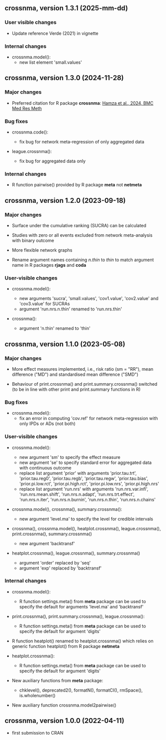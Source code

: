## crossnma, version 1.3.1 (2025-mm-dd)

### User visible changes

* Update reference Verde (2021) in vignette

### Internal changes

* crossnma.model():
  - new list element 'small.values'


## crossnma, version 1.3.0 (2024-11-28)

### Major changes

* Preferred citation for R package **crossnma**:
  [Hamza et al., 2024, BMC Med Res Meth](https://doi.org/10.1186/s12874-023-02130-0)

### Bug fixes

* crossnma.code():
  - fix bug for network meta-regression of only aggregated data

* league.crossnma():
  - fix bug for aggregated data only

### Internal changes

* R function pairwise() provided by R package **meta** not **netmeta**


## crossnma, version 1.2.0 (2023-09-18)

### Major changes

* Surface under the cumulative ranking (SUCRA) can be calculated

* Studies with zero or all events excluded from network meta-analysis
  with binary outcome

* More flexible network graphs

* Rename argument names containing *n.thin* to *thin* to match
  argument name in R packages **rjags** and **coda**

### User-visible changes

* crossnma.model():
  - new arguments 'sucra', 'small.values', 'cov1.value', 'cov2.value'
    and 'cov3.value' for SUCRAs
  - argument 'run.nrs.n.thin' renamed to 'run.nrs.thin'

* crossnma():
  - argument 'n.thin' renamed to 'thin'


## crossnma, version 1.1.0 (2023-05-08)

### Major changes

* More effect measures implemented, i.e., risk ratio (sm = "RR"), mean
  difference ("MD") and standardised mean difference ("SMD")

* Behaviour of print.crossnma() and print.summary.crossnma() switched
  (to be in line with other print and print.summary functions in R)

### Bug fixes

* crossnma.model():
  - fix an error in computing 'cov.ref' for network meta-regression
    with only IPDs or ADs (not both)

### User-visible changes

* crossnma.model():
  - new argument 'sm' to specify the effect measure
  - new argument 'se' to specify standard error for aggregated data
    with continuous outcome
  - replace list argument 'prior' with arguments 'prior.tau.trt',
    'prior.tau.reg0', 'prior.tau.regb', 'prior.tau.regw',
    'prior.tau.bias', 'prior.pi.low.rct', 'prior.pi.high.rct',
    'prior.pi.low.nrs', 'prior.pi.high.nrs'
  - replace list argument 'run.nrs' with arguments 'run.nrs.var.infl',
    'run.nrs.mean.shift', 'run.nrs.n.adapt', 'run.nrs.trt.effect',
    'run.nrs.n.iter', 'run.nrs.n.burnin', 'run.nrs.n.thin',
    'run.nrs.n.chains'

* crossnma.model(), crossnma(), summary.crossnma():
  - new argument 'level.ma' to specify the level for credible
    intervals

* crossnma(), crossnma.model(), heatplot.crossnma(),
  league.crossnma(), print.crossnma(), summary.crossnma()
  - new argument 'backtransf'

* heatplot.crossnma(), league.crossnma(), summary.crossnma()
  - argument 'order' replaced by 'seq'
  - argument 'exp' replaced by 'backtransf'

### Internal changes

* crossnma.model():
  - R function settings.meta() from **meta** package can be used to
    specify the default for arguments 'level.ma' and 'backtransf'

* print.crossnma(), print.summary.crossnma(), league.crossnma():
  - R function settings.meta() from **meta** package can be used to
    specify the default for argument 'digits'

* R function heatplot() renamed to heatplot.crossnma() which relies on
  generic function heatplot() from R package **netmeta**

* heatplot.crossnma():
  - R function settings.meta() from **meta** package can be used to
    specify the default for argument 'digits'

* New auxiliary functions from **meta** package:
  - chklevel(), deprecated2(), formatN(), formatCI(), rmSpace(),
    is.wholenumber()

* New auxiliary function crossnma.model2pairwise()


## crossnma, version 1.0.0 (2022-04-11)

* first submission to CRAN
